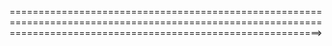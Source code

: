 





==================================================================================================================================================================>
